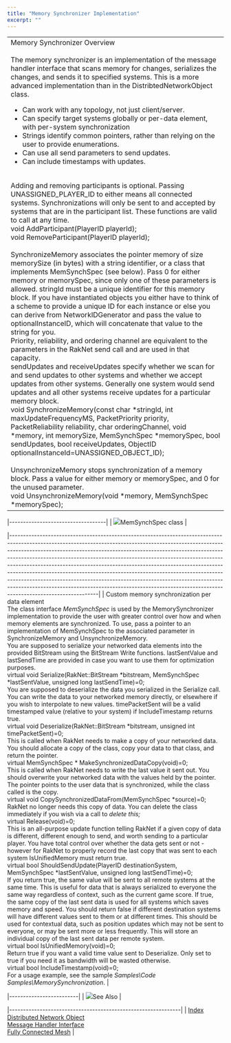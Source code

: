 ```yaml
---
title: "Memory Synchronizer Implementation"
excerpt: ""
---
```

<table>
<colgroup>
<col width="100%" />
</colgroup>
<tbody>
<tr class="odd">
<td align="left">Memory Synchronizer Overview<br /><br /> The memory synchronizer is an implementation of the message handler interface that scans memory for changes, serializes the changes, and sends it to specified systems. This is a more advanced implementation than in the DistribtedNetworkObject class.<br />
<ul>
<li>Can work with any topology, not just client/server.</li>
<li>Can specify target systems globally or per-data element, with per-system synchronization</li>
<li>Strings identify common pointers, rather than relying on the user to provide enumerations.</li>
<li>Can use all send parameters to send updates.</li>
<li>Can include timestamps with updates.</li>
</ul>
<br /> Adding and removing participants is optional. Passing UNASSIGNED_PLAYER_ID to either means all connected systems. Synchronizations will only be sent to and accepted by systems that are in the participant list. These functions are valid to call at any time.<br /> void AddParticipant(PlayerID playerId);<br /> void RemoveParticipant(PlayerID playerId);<br /><br /> SynchronizeMemory associates the pointer memory of size memorySize (in bytes) with a string identifier, or a class that implements MemSynchSpec (see below). Pass 0 for either memory or memorySpec, since only one of these parameters is allowed. stringId must be a unique identifier for this memory block. If you have instantiated objects you either have to think of a scheme to provide a unique ID for each instance or else you can derive from NetworkIDGenerator and pass the value to optionalInstanceID, which will concatenate that value to the string for you.<br /> Priority, reliability, and ordering channel are equivalent to the parameters in the RakNet send call and are used in that capacity.<br /> sendUpdates and receiveUpdates specify whether we scan for and send updates to other systems and whether we accept updates from other systems. Generally one system would send updates and all other systems receive updates for a particular memory block.<br /> void SynchronizeMemory(const char *stringId, int maxUpdateFrequencyMS, PacketPriority priority, PacketReliability reliability, char orderingChannel, void *memory, int memorySize, MemSynchSpec *memorySpec, bool sendUpdates, bool receiveUpdates, ObjectID optionalInstanceId=UNASSIGNED_OBJECT_ID);<br /><br /> UnsynchronizeMemory stops synchronization of a memory block. Pass a value for either memory or memorySpec, and 0 for the unused parameter.<br /> void UnsynchronizeMemory(void *memory, MemSynchSpec *memorySpec);<br /></td>
</tr>
</tbody>
</table>

|-----------------------------------|
| ![](spacer.gif)MemSynchSpec class |

|--------------------------------------------------------------------------------------------------------------------------------------------------------------------------------------------------------------------------------------------------------------------------------------------------------------------------------------------------------------------------------------------------------------------------------------------------------------------------------------------------------------------------------------------------------------------------------------------------------------------------------------------------------------------------------|
| Custom memory synchronization per data element                                                                                                                                                                                                                                                                                                                                                                                                                                                                                                                                                                                                                                 
  The class interface *MemSynchSpec* is used by the MemorySynchronizer implementation to provide the user with greater control over how and when memory elements are synchronized. To use, pass a pointer to an implementation of MemSynchSpec to the associated parameter in SynchronizeMemory and UnsynchronizeMemory.                                                                                                                                                                                                                                                                                                                                                         
  You are supposed to serialize your networked data elements into the provided BitStream using the BitStream Write functions. lastSentValue and lastSendTime are provided in case you want to use them for optimization purposes.                                                                                                                                                                                                                                                                                                                                                                                                                                                
  virtual void Serialize(RakNet::BitStream \*bitstream, MemSynchSpec \*lastSentValue, unsigned long lastSendTime)=0;                                                                                                                                                                                                                                                                                                                                                                                                                                                                                                                                                             
  You are supposed to deserialize the data you serialized in the Serialize call. You can write the data to your networked memory directly, or elsewhere if you wish to interpolate to new values. timePacketSent will be a valid timestamped value (relative to your system) if IncludeTimestamp returns true.                                                                                                                                                                                                                                                                                                                                                                   
  virtual void Deserialize(RakNet::BitStream \*bitstream, unsigned int timePacketSent)=0;                                                                                                                                                                                                                                                                                                                                                                                                                                                                                                                                                                                        
  This is called when RakNet needs to make a copy of your networked data. You should allocate a copy of the class, copy your data to that class, and return the pointer.                                                                                                                                                                                                                                                                                                                                                                                                                                                                                                         
  virtual MemSynchSpec \* MakeSynchronizedDataCopy(void)=0;                                                                                                                                                                                                                                                                                                                                                                                                                                                                                                                                                                                                                      
  This is called when RakNet needs to write the last value it sent out. You should overwrite your networked data with the values held by the pointer. The pointer points to the user data that is synchronized, while the class called is the copy.                                                                                                                                                                                                                                                                                                                                                                                                                              
  virtual void CopySynchronizedDataFrom(MemSynchSpec \*source)=0;                                                                                                                                                                                                                                                                                                                                                                                                                                                                                                                                                                                                                
  RakNet no longer needs this copy of data. You can delete the class immediately if you wish via a call to *delete this;*                                                                                                                                                                                                                                                                                                                                                                                                                                                                                                                                                        
  virtual Release(void)=0;                                                                                                                                                                                                                                                                                                                                                                                                                                                                                                                                                                                                                                                       
  This is an all-purpose update function telling RakNet if a given copy of data is different, different enough to send, and worth sending to a particular player. You have total control over whether the data gets sent or not - however for RakNet to properly record the last copy that was sent to each system IsUnifiedMemory must return true.                                                                                                                                                                                                                                                                                                                             
  virtual bool ShouldSendUpdate(PlayerID destinationSystem, MemSynchSpec \*lastSentValue, unsigned long lastSendTime)=0;                                                                                                                                                                                                                                                                                                                                                                                                                                                                                                                                                         
  If you return true, the same value will be sent to all remote systems at the same time. This is useful for data that is always serialized to everyone the same way regardless of context, such as the current game score. If true, the same copy of the last sent data is used for all systems which saves memory and speed. You should return false if different destination systems will have different values sent to them or at different times. This should be used for contextual data, such as position updates which may not be sent to everyone, or may be sent more or less frequently. This will store an individual copy of the last sent data per remote system.  
  virtual bool IsUnifiedMemory(void)=0;                                                                                                                                                                                                                                                                                                                                                                                                                                                                                                                                                                                                                                          
  Return true if you want a valid time value sent to Deserialize. Only set to true if you need it as bandwidth will be wasted otherwise.                                                                                                                                                                                                                                                                                                                                                                                                                                                                                                                                         
  virtual bool IncludeTimestamp(void)=0;                                                                                                                                                                                                                                                                                                                                                                                                                                                                                                                                                                                                                                         
  For a usage example, see the sample *Samples\\Code Samples\\MemorySynchronization*.                                                                                                                                                                                                                                                                                                                                                                                                                                                                                                                                                                                            |

|-------------------------|
| ![](spacer.gif)See Also |

|--------------------------------------------------------------|
| [Index](index.html)                                          
  [Distributed Network Object](distributednetworkobject.html)  
  [Message Handler Interface](messagehandler.html)             
  [Fully Connected Mesh](fullyconnectedmesh.html)              |